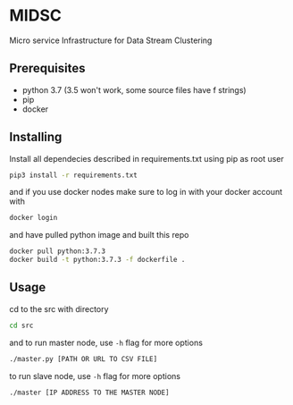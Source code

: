 # MIDSC

Micro service Infrastructure for Data Stream Clustering

## Prerequisites

* python 3.7 (3.5 won't work, some source files have f strings)
* pip
* docker

## Installing

Install all dependecies described in requirements.txt using pip as root user

```bash
pip3 install -r requirements.txt
```

and if you use docker nodes make sure to log in with your docker account with

```bash
docker login
```
and have pulled python image and built this repo

```bash
docker pull python:3.7.3
docker build -t python:3.7.3 -f dockerfile .
```

## Usage
cd to the src with directory 

```bash
cd src
```

and
to run master node, use `-h` flag for more options
```bash
./master.py [PATH OR URL TO CSV FILE]
```
to run slave node, use `-h` flag for more options
```bash
./master [IP ADDRESS TO THE MASTER NODE]
```
<!-- ## Authors

* **Giuliano Oliveira** - [llpinokio](https://github.com/llpinokio) -->
